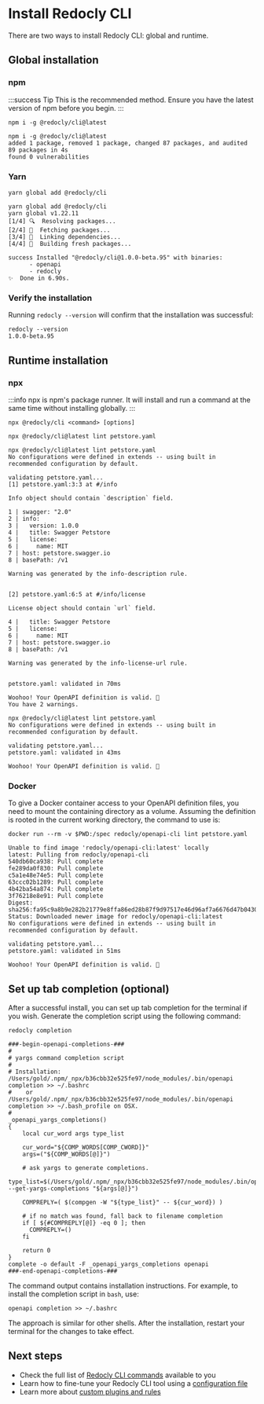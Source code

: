 # Install Redocly CLI

There are two ways to install Redocly CLI: global and runtime.

## Global installation

### npm

:::success Tip
This is the recommended method. Ensure you have the latest version of npm before you begin.
:::

```shell Command
npm i -g @redocly/cli@latest
```

```shell Output
npm i -g @redocly/cli@latest
added 1 package, removed 1 package, changed 87 packages, and audited 89 packages in 4s
found 0 vulnerabilities
```

### Yarn

```shell Command
yarn global add @redocly/cli
```

```shell Output
yarn global add @redocly/cli
yarn global v1.22.11
[1/4] 🔍  Resolving packages...
[2/4] 🚚  Fetching packages...
[3/4] 🔗  Linking dependencies...
[4/4] 🔨  Building fresh packages...

success Installed "@redocly/cli@1.0.0-beta.95" with binaries:
      - openapi
      - redocly
✨  Done in 6.90s.
```

### Verify the installation

Running `redocly --version` will confirm that the installation was successful:

```shell
redocly --version
1.0.0-beta.95
```

## Runtime installation

### npx

:::info
npx is npm's package runner. It will install and run a command at the same time without installing globally.
:::

```shell Command
npx @redocly/cli <command> [options]
```

```shell Example with lint command
npx @redocly/cli@latest lint petstore.yaml
```

```shell Output (lint failed)
npx @redocly/cli@latest lint petstore.yaml
No configurations were defined in extends -- using built in recommended configuration by default.

validating petstore.yaml...
[1] petstore.yaml:3:3 at #/info

Info object should contain `description` field.

1 | swagger: "2.0"
2 | info:
3 |   version: 1.0.0
4 |   title: Swagger Petstore
5 |   license:
6 |     name: MIT
7 | host: petstore.swagger.io
8 | basePath: /v1

Warning was generated by the info-description rule.


[2] petstore.yaml:6:5 at #/info/license

License object should contain `url` field.

4 |   title: Swagger Petstore
5 |   license:
6 |     name: MIT
7 | host: petstore.swagger.io
8 | basePath: /v1

Warning was generated by the info-license-url rule.


petstore.yaml: validated in 70ms

Woohoo! Your OpenAPI definition is valid. 🎉
You have 2 warnings.
```

```shell Output (lint succeeded)
npx @redocly/cli@latest lint petstore.yaml
No configurations were defined in extends -- using built in recommended configuration by default.

validating petstore.yaml...
petstore.yaml: validated in 43ms

Woohoo! Your OpenAPI definition is valid. 🎉
```

### Docker

To give a Docker container access to your OpenAPI definition files, you need to mount the containing directory as a volume. Assuming the definition is rooted in the current working directory, the command to use is:

```shell Example with lint command
docker run --rm -v $PWD:/spec redocly/openapi-cli lint petstore.yaml
```

```shell Output (lint succeeded)
Unable to find image 'redocly/openapi-cli:latest' locally
latest: Pulling from redocly/openapi-cli
540db60ca938: Pull complete
fe289da0f830: Pull complete
c5a1e48e74e5: Pull complete
63ccc02b1289: Pull complete
4b42ba54a874: Pull complete
3f76218e8e91: Pull complete
Digest: sha256:fa95c9a8b9e282b21779e8ffa86ed28b87f9d97517e46d96af7a6676d47b0430
Status: Downloaded newer image for redocly/openapi-cli:latest
No configurations were defined in extends -- using built in recommended configuration by default.

validating petstore.yaml...
petstore.yaml: validated in 51ms

Woohoo! Your OpenAPI definition is valid. 🎉
```

## Set up tab completion (optional)

After a successful install, you can set up tab completion for the terminal if you wish. Generate the completion script using the following command:

```shell Command
redocly completion
```

```shell Output
###-begin-openapi-completions-###
#
# yargs command completion script
#
# Installation: /Users/gold/.npm/_npx/b36cbb32e525fe97/node_modules/.bin/openapi completion >> ~/.bashrc
#    or /Users/gold/.npm/_npx/b36cbb32e525fe97/node_modules/.bin/openapi completion >> ~/.bash_profile on OSX.
#
_openapi_yargs_completions()
{
    local cur_word args type_list

    cur_word="${COMP_WORDS[COMP_CWORD]}"
    args=("${COMP_WORDS[@]}")

    # ask yargs to generate completions.
    type_list=$(/Users/gold/.npm/_npx/b36cbb32e525fe97/node_modules/.bin/openapi --get-yargs-completions "${args[@]}")

    COMPREPLY=( $(compgen -W "${type_list}" -- ${cur_word}) )

    # if no match was found, fall back to filename completion
    if [ ${#COMPREPLY[@]} -eq 0 ]; then
      COMPREPLY=()
    fi

    return 0
}
complete -o default -F _openapi_yargs_completions openapi
###-end-openapi-completions-###
```

The command output contains installation instructions. For example, to install the completion script in `bash`, use:

```shell Command
openapi completion >> ~/.bashrc
```

The approach is similar for other shells. After the installation, restart your terminal for the changes to take effect.

## Next steps

- Check the full list of [Redocly CLI commands](./commands/index.md) available to you
- Learn how to fine-tune your Redocly CLI tool using a [configuration file](./configuration/index.mdx)
- Learn more about [custom plugins and rules](./resources/custom-rules.md)
